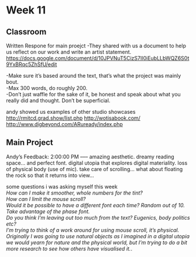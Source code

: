 # Week 11

## Classroom
Written Respone for main proejct
-They shared with us a document to help us reflect on our work and write an artist statement.  
https://docs.google.com/document/d/10JPVNuT5CizS7II0iEubLLbWQZ6S0t9YxBRqc5ZhSfU/edit

-Make sure it’s based around the text, that’s what the project was mainly bout.  
-Max 300 words, do roughly 200.   
-Don’t just waffle for the sake of it, be honest and speak about what you really did and thought. Don’t be superficial.   

andy showed us examples of other studio showcases
http://rmitcd.grad.show/list.php
http://wotisabook.com/
http://www.digbeyond.com/ARuready/index.php

## Main Project
Andy’s Feedback: 2:00:00 PM ––– amazing aesthetic. dreamy reading space... and perfect font. digital utopia that explores digital materiality. loss of physical body (use of mic). take care of scrolling... what about floating the rock so that it returns into view...   

some questions i was asking myself this week  
*How can I make it smoother, whole numbers for the tint?  
How can I limit the mouse scroll?  
Would it be possible to have a different font each time? Random out of 10.  
Take advantage of the phase font.   
Do you think I’m leaving out too much from the text? Eugenics, body politics etc?     
I’m trying to think of a work around for using mouse scroll, it’s physical.    
Originally I was going to use natural objects as I imagined in a digital utopia we would yearn for nature and the physical world, but I’m trying to do a bit more research to see how others have visualised it.*.  
